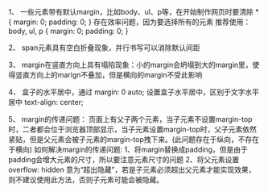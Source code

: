 1、  一些元素带有默认margin，比如body、ul、p等，在开始制作网页时要清除
    * {
      margin: 0;
      padding: 0;
    } 存在效率问题，因为要选择所有的元素
    推荐使用：
    body, ul, p {
      margin: 0;
      padding: 0;
    }

2、 span元素具有空白折叠现象，并行书写可以消除默认间距

3、 margin在竖直方向上具有塌陷现象：小的margin会坍塌到大的margin里，使得竖直方向上的marign不叠加，但是横向的margin不受此影响

4、 盒子的水平居中，通过 margin: 0 auto; 设置盒子水平居中，区别于文字水平居中 text-align: center;

5、 margin的传递问题：
    页面上有父子两个元素，当子元素不设置margin-top时，二者都会位于浏览器顶部显示，当子元素设置margin-top时，父子元素依然紧贴，但是父元素会被子元素的margin-top拽下来。(此问题存在于纵向，不存在于横向)
    如何解决margin的传递问题:
    1、将margin替换成padding，但是由于padding会增大元素的尺寸，所以要注意元素尺寸的问题
    2、将父元素设置 overflow: hidden 意为“超出隐藏”，若是子元素必须超出父元素才能实现效果，则不建议使用此方法，否则子元素可能会被隐藏。 